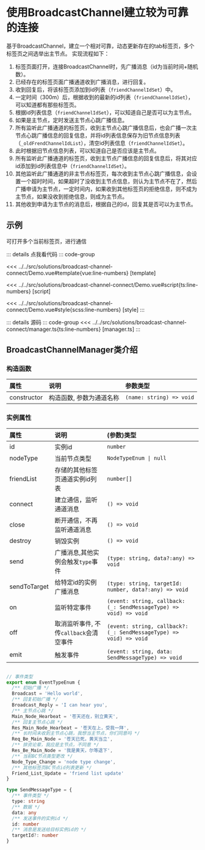 # 使用BroadcastChannel建立较为可靠的连接

基于BroadcastChannel，建立一个相对可靠，动态更新存在的tab标签页，多个标签页之间选举出主节点。
实现流程如下：

1. 标签页面打开，连接BroadcastChannel时，先广播消息（id为当前时间+随机数）。
2. 已经存在的标签页面广播通道收到广播消息，进行回复。
3. 收到回复后，将该标签页添加到id列表（`friendChannelIdSet`）中。
4. 一定时间（300m）后，根据收到的最新的id列表（`friendChannelIdSet`），可以知道都有那些标签页。
5. 根据id列表信息（`friendChannelIdSet`），可以知道自己是否可以为主节点。
6. 如果是主节点，定时发送主节点心跳广播信息。
7. 所有监听此广播通道的标签页，收到主节点心跳广播信息后，也会广播一次主节点心跳广播信息的回复信息，并将id列表信息保存为旧节点信息列表（`_oldFrendChannelIdList`），清空id列表信息（`friendChannelIdSet`）。
8. 此时根据旧节点信息列表，可以知道自己是否应该是主节点。
9. 所有监听此广播通道的标签页，收到主节点广播信息的回复信息后，将其对应id添加到id列表信息中（`friendChannelIdSet`）。
10. 其他监听此广播通道的非主节点标签页，每次收到主节点心跳广播信息，会设置一个超时时间，如果超时了没收到主节点信息，则认为主节点不在了，然后广播申请为主节点，一定时间内，如果收到其他标签页的拒绝信息，则不成为主节点，如果没收到拒绝信息，则成为主节点。
11. 其他收到申请为主节点的消息后，根据自己的id，回复其是否可以为主节点。

## 示例

可打开多个当前标签页，进行通信

<script setup lang="ts">
import Demo from '@/solutions/broadcast-channel-connect/Demo.vue'
</script>

<Demo></Demo>

::: details 点我看代码
::: code-group

<<< ../../src/solutions/broadcast-channel-connect/Demo.vue#template{vue:line-numbers} [template]

<<< ../../src/solutions/broadcast-channel-connect/Demo.vue#script{ts:line-numbers} [script]

<<< ../../src/solutions/broadcast-channel-connect/Demo.vue#style{scss:line-numbers} [style]
:::

::: details 源码
::: code-group
<<< ../../src/solutions/broadcast-channel-connect/manager.ts{ts:line-numbers} [manager.ts]
:::

## BroadcastChannelManager类介绍

### 构造函数

|   属性     |        说明          |            参数类型                |
| :-------  | :------------------ | :-------------------------------   |
| constructor  | 构造函数, 参数为通道名称    | `(name: string) => void`              |

### 实例属性

|   属性     |        说明          |            (参数)类型                |
| :-------  | :------------------ | :-------------------------------   |
| id     | 实例id    | `number`              |
| nodeType  | 当前节点类型    | `NodeTypeEnum \| null`                     |
| friendList  | 存储的其他标签页通道实例id列表    | `number[]`          |
| connect  | 建立通信，监听通道消息    | `() => void`        |
| close  | 断开通信，不再监听通道消息    | `() => void`        |
| destroy  | 销毁实例    | `() => void`        |
| send  | 广播消息,其他实例会触发`type`事件    | `(type: string, data?:any) => void`        |
| sendToTarget  | 给特定id的实例广播消息    | `(type: string, targetId: number, data?:any) => void`        |
| on  | 监听特定事件    | `(event: string, callback: (_: SendMessageType) => void) => void`        |
| off  | 取消监听事件, 不传`callback`会清空事件    | `(event: string, callback?: (_: SendMessageType) => void) => void`        |
| emit  | 触发事件    | `(event: string, data: SendMessageType) => void`        |

```ts

// 事件类型
export enum EventTypeEnum {
  /** 初始广播 */
  Broadcast = 'Hello world',
  /** 回复初始广播 */
  Broadcast_Reply = 'I can hear you',
  /** 主节点心跳 */
  Main_Node_Hearbeat = '苍天还在，别立黄天',
  /** 回复主节点心跳 */
  Res_Main_Node_Hearbeat = '苍天在上，受我一拜',
  /** 长时间未收到主节点心跳，我想当主节点，你们同意吗 */
  Req_Be_Main_Node = '苍天已死，黄天当立',
  /** 排资论辈，我应是主节点，不同意 */
  Res_Be_Main_Node = '我是黄天，尔等退下',
  /** 当前BC节点类型更改 */
  Node_Type_Change = 'node type change',
  /** 其他标签页BC节点id列表更新 */
  Friend_List_Update = 'friend list update'
}

type SendMessageType = {
  /** 事件类型 */
  type: string
  /** 数据 */
  data: any
  /** 发送事件的实例id */
  id: number
  /** 消息是发送给目标实例id的 */
  targetId?: number
}
```
